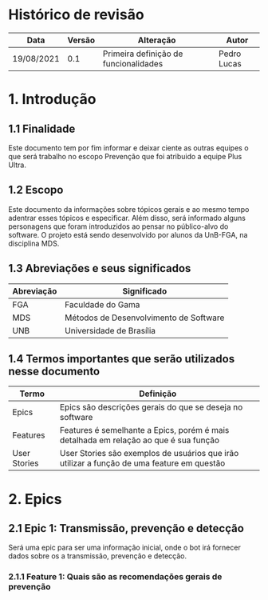 # Histórico de revisão
  |Data|Versão|Alteração|Autor|  
  |----|------|---------|-----|  
  |19/08/2021|0.1|Primeira definição de funcionalidades|Pedro Lucas|
  
  # 1. Introdução
## 1.1 Finalidade
Este documento tem por fim informar e deixar ciente as outras equipes o que será trabalho no escopo Prevenção que foi atribuido a equipe Plus Ultra.

## 1.2 Escopo
Este documento da informações sobre tópicos gerais e ao mesmo tempo adentrar esses tópicos e especificar. Além disso, será informado alguns personagens que foram introduzidos
 ao pensar no público-alvo do software. O projeto está sendo desenvolvido por alunos da UnB-FGA, na disciplina MDS.
 
 ## 1.3 Abreviações e seus significados
|Abreviação|Significado|
|----------|-----------|
|FGA|Faculdade do Gama|
|MDS|Métodos de Desenvolvimento de Software|
|UNB|Universidade de Brasília|

 ## 1.4 Termos importantes que serão utilizados nesse documento
|Termo|Definição|
|----------|-----------|
|Epics|Epics são descrições gerais do que se deseja no software|
|Features|Features é semelhante a Epics, porém é mais detalhada em relação ao que é sua função|
|User Stories|User Stories são exemplos de usuários que irão utilizar a função de uma feature em questão|

  # 2. Epics
## 2.1 Epic 1: Transmissão, prevenção e detecção
Será uma epic para ser uma informação inicial, onde o bot irá fornecer dados sobre os a transmissão, prevenção e detecção.
 
### 2.1.1 Feature 1: Quais são as recomendações gerais  de prevenção
  
 
 
